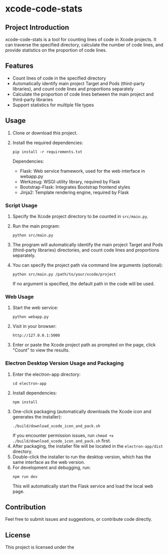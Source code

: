 # xcode-code-stats

## Project Introduction
xcode-code-stats is a tool for counting lines of code in Xcode projects. It can traverse the specified directory, calculate the number of code lines, and provide statistics on the proportion of code lines.

## Features
- Count lines of code in the specified directory
- Automatically identify main project Target and Pods (third-party libraries), and count code lines and proportions separately
- Calculate the proportion of code lines between the main project and third-party libraries
- Support statistics for multiple file types

## Usage

1. Clone or download this project.
2. Install the required dependencies:
   ```
   pip install -r requirements.txt
   ```
   
   Dependencies:
   - Flask: Web service framework, used for the web interface in webapp.py
   - Werkzeug: WSGI utility library, required by Flask
   - Bootstrap-Flask: Integrates Bootstrap frontend styles
   - Jinja2: Template rendering engine, required by Flask

### Script Usage

1. Specify the Xcode project directory to be counted in `src/main.py`.
2. Run the main program:
   ```
   python src/main.py
   ```
3. The program will automatically identify the main project Target and Pods (third-party libraries) directories, and count code lines and proportions separately.

4. You can specify the project path via command line arguments (optional):
   ```
   python src/main.py /path/to/your/xcode/project
   ```
   If no argument is specified, the default path in the code will be used.

### Web Usage

1. Start the web service:
   ```
   python webapp.py
   ```
2. Visit in your browser:
   ```
   http://127.0.0.1:5000
   ```
3. Enter or paste the Xcode project path as prompted on the page, click "Count" to view the results.

### Electron Desktop Version Usage and Packaging

1. Enter the electron-app directory:
   ```
   cd electron-app
   ```
2. Install dependencies:
   ```
   npm install
   ```
3. One-click packaging (automatically downloads the Xcode icon and generates the installer):
   ```
   ./build/download_xcode_icon_and_pack.sh
   ```
   If you encounter permission issues, run `chmod +x ./build/download_xcode_icon_and_pack.sh` first.
4. After packaging, the installer file will be located in the `electron-app/dist` directory.
5. Double-click the installer to run the desktop version, which has the same interface as the web version.
6. For development and debugging, run:
   ```
   npm run dev
   ```
   This will automatically start the Flask service and load the local web page.

## Contribution
Feel free to submit issues and suggestions, or contribute code directly.

## License
This project is licensed under the
